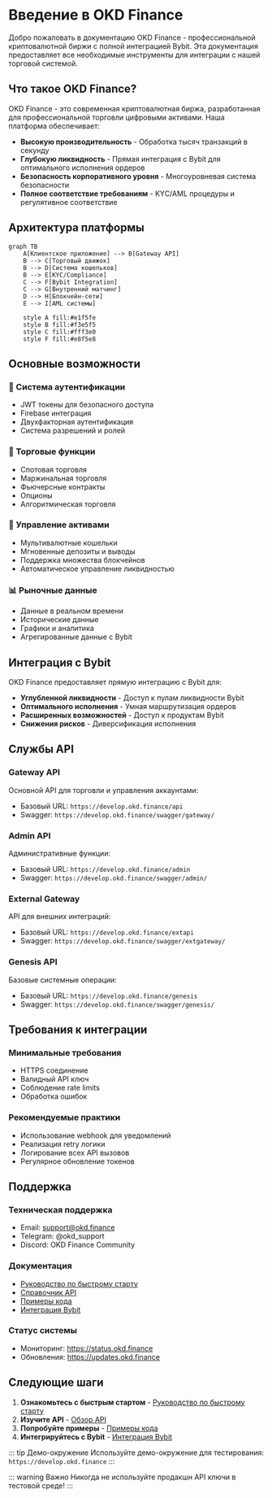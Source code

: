 # Введение в OKD Finance

Добро пожаловать в документацию OKD Finance - профессиональной криптовалютной биржи с полной интеграцией Bybit. Эта документация предоставляет все необходимые инструменты для интеграции с нашей торговой системой.

## Что такое OKD Finance?

OKD Finance - это современная криптовалютная биржа, разработанная для профессиональной торговли цифровыми активами. Наша платформа обеспечивает:

- **Высокую производительность** - Обработка тысяч транзакций в секунду
- **Глубокую ликвидность** - Прямая интеграция с Bybit для оптимального исполнения ордеров
- **Безопасность корпоративного уровня** - Многоуровневая система безопасности
- **Полное соответствие требованиям** - KYC/AML процедуры и регулятивное соответствие

## Архитектура платформы

```mermaid
graph TB
    A[Клиентское приложение] --> B[Gateway API]
    B --> C[Торговый движок]
    B --> D[Система кошельков]
    B --> E[KYC/Compliance]
    C --> F[Bybit Integration]
    C --> G[Внутренний матчинг]
    D --> H[Блокчейн-сети]
    E --> I[AML системы]
    
    style A fill:#e1f5fe
    style B fill:#f3e5f5
    style C fill:#fff3e0
    style F fill:#e8f5e8
```

## Основные возможности

### 🔐 Система аутентификации
- JWT токены для безопасного доступа
- Firebase интеграция
- Двухфакторная аутентификация
- Система разрешений и ролей

### 💱 Торговые функции
- Спотовая торговля
- Маржинальная торговля
- Фьючерсные контракты
- Опционы
- Алгоритмическая торговля

### 🏦 Управление активами
- Мультивалютные кошельки
- Мгновенные депозиты и выводы
- Поддержка множества блокчейнов
- Автоматическое управление ликвидностью

### 📊 Рыночные данные
- Данные в реальном времени
- Исторические данные
- Графики и аналитика
- Агрегированные данные с Bybit

## Интеграция с Bybit

OKD Finance предоставляет прямую интеграцию с Bybit для:

- **Углубленной ликвидности** - Доступ к пулам ликвидности Bybit
- **Оптимального исполнения** - Умная маршрутизация ордеров
- **Расширенных возможностей** - Доступ к продуктам Bybit
- **Снижения рисков** - Диверсификация исполнения

## Службы API

### Gateway API
Основной API для торговли и управления аккаунтами:
- Базовый URL: `https://develop.okd.finance/api`
- Swagger: `https://develop.okd.finance/swagger/gateway/`

### Admin API
Административные функции:
- Базовый URL: `https://develop.okd.finance/admin`
- Swagger: `https://develop.okd.finance/swagger/admin/`

### External Gateway
API для внешних интеграций:
- Базовый URL: `https://develop.okd.finance/extapi`
- Swagger: `https://develop.okd.finance/swagger/extgateway/`

### Genesis API
Базовые системные операции:
- Базовый URL: `https://develop.okd.finance/genesis`
- Swagger: `https://develop.okd.finance/swagger/genesis/`

## Требования к интеграции

### Минимальные требования
- HTTPS соединение
- Валидный API ключ
- Соблюдение rate limits
- Обработка ошибок

### Рекомендуемые практики
- Использование webhook для уведомлений
- Реализация retry логики
- Логирование всех API вызовов
- Регулярное обновление токенов

## Поддержка

### Техническая поддержка
- Email: support@okd.finance
- Telegram: @okd_support
- Discord: OKD Finance Community

### Документация
- [Руководство по быстрому старту](/ru/guide/quick-start)
- [Справочник API](/ru/api/overview)
- [Примеры кода](/ru/examples/basic-usage)
- [Интеграция Bybit](/ru/bybit/overview)

### Статус системы
- Мониторинг: https://status.okd.finance
- Обновления: https://updates.okd.finance

## Следующие шаги

1. **Ознакомьтесь с быстрым стартом** - [Руководство по быстрому старту](/ru/guide/quick-start)
2. **Изучите API** - [Обзор API](/ru/api/overview)
3. **Попробуйте примеры** - [Примеры кода](/ru/examples/basic-usage)
4. **Интегрируйтесь с Bybit** - [Интеграция Bybit](/ru/bybit/overview)

::: tip Демо-окружение
Используйте демо-окружение для тестирования: `https://develop.okd.finance`
:::

::: warning Важно
Никогда не используйте продакшн API ключи в тестовой среде!
::: 